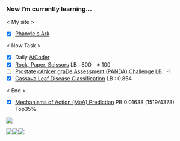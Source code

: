 ### Now I’m currently learning...
< My site >
- [x] [Phanyle's Ark](https://noknowledgegg.pythonanywhere.com/)

< Now Task >
- [x] Daily [AtCoder](https://kenkoooo.com/atcoder/#/user/NoKnowledgeGG)
- [x] [Rock, Paper, Scissors](https://www.kaggle.com/c/rock-paper-scissors/) LB : 800　± 100
- [ ] [Prostate cANcer graDe Assessment (PANDA) Challenge](https://www.kaggle.com/c/prostate-cancer-grade-assessment/) LB : -1
- [x] [Cassava Leaf Disease Classification](https://www.kaggle.com/c/cassava-leaf-disease-classification/) LB : 0.854

< End >
- [x] [Mechanisms of Action (MoA) Prediction](https://www.kaggle.com/c/lish-moa/) PB:0.01638 (1519/4373) Top35%

[![](https://raw.githubusercontent.com/anko191/anko191/main/profile-summary-card-output/dracula/0-profile-details.svg)](https://github.com/vn7n24fzkq/github-profile-summary-cards)


[![](https://raw.githubusercontent.com/anko191/anko191/main/profile-summary-card-output/dracula/1-repos-per-language.svg)](https://github.com/vn7n24fzkq/github-profile-summary-cards)[![](https://raw.githubusercontent.com/anko191/anko191/main/profile-summary-card-output/dracula/2-most-commit-language.svg)](https://github.com/vn7n24fzkq/github-profile-summary-cards)[![](https://raw.githubusercontent.com/anko191/anko191/main/profile-summary-card-output/dracula/3-stats.svg)](https://github.com/vn7n24fzkq/github-profile-summary-cards)





<!--
**anko191/anko191** is a ✨ _special_ ✨ repository because its `README.md` (this file) appears on your GitHub profile.

Here are some ideas to get you started:

- 🔭 I’m currently working on ...
- 🌱 I’m currently learning ...
- 👯 I’m looking to collaborate on ...
- 🤔 I’m looking for help with ...
- 💬 Ask me about ...
- 📫 How to reach me: ...
- 😄 Pronouns: ...
- ⚡ Fun fact: ...
-->
